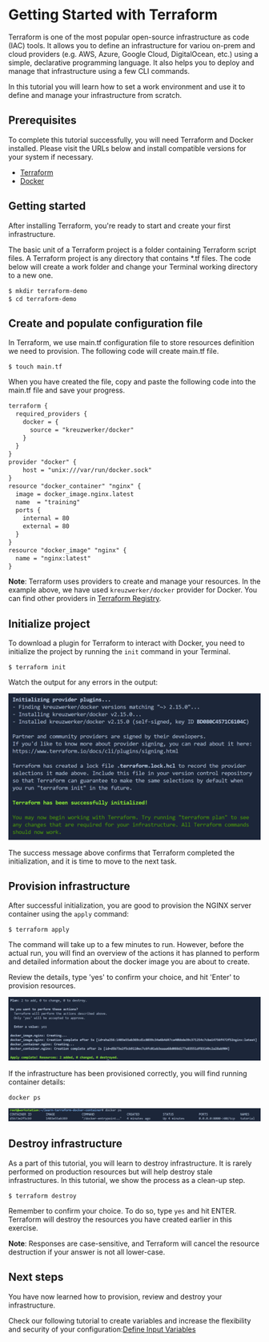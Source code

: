 # Getting Started with Terraform

Terraform is one of the most popular open-source infrastructure as code (IAC) tools. It allows you to define an infrastructure for variou on-prem and cloud providers (e.g. AWS, Azure, Google Cloud, DigitalOcean, etc.) using a simple, declarative programming language. It also helps you to deploy and manage that infrastructure using a few CLI commands.

In this tutorial you will learn how to set a work environment and use it to define and manage your infrastructure from scratch.

## Prerequisites

To complete this tutorial successfully, you will need Terraform and Docker installed. Please visit the URLs below and install compatible versions for your system if necessary.
- [Terraform](https://www.terraform.io/downloads.html) 
- [Docker](https://docs.docker.com/engine/install/)

## Getting started

After installing Terraform, you're ready to start and create your first infrastructure. 

The basic unit of a Terraform project is a folder containing Terraform script files. A Terraform project is any directory that contains *.tf files. The code below will create a work folder and change your Terminal working directory to a new one. 

```shell
$ mkdir terraform-demo
$ cd terraform-demo
```

## Create and populate configuration file

In Terraform, we use main.tf configuration file to store resources definition we need to provision. The following code will create main.tf file.

```shell
$ touch main.tf
```

When you have created the file, copy and paste the following code into the main.tf file and save your progress. 


```hcl
terraform {
  required_providers {
    docker = {
      source = "kreuzwerker/docker"
    }
  }
}
provider "docker" {
    host = "unix:///var/run/docker.sock"
}
resource "docker_container" "nginx" {
  image = docker_image.nginx.latest
  name  = "training"
  ports {
    internal = 80
    external = 80
  }
}
resource "docker_image" "nginx" {
  name = "nginx:latest"
}
```

**Note**: Terraform uses providers to create and manage your resources. In the example above, we have used `kreuzwerker/docker` provider for Docker. You can find other providers in [Terraform Registry](https://registry.terraform.io/browse/providers).

## Initialize project 

To download a plugin for Terraform to interact with Docker, you need to initialize the project by running the `init` command in your Terminal.


```shell
$ terraform init
```

Watch the output for any errors in the output:

![init-output.png](assets/init-output.png)

The success message above confirms that Terraform completed the initialization, and it is time to move to the next task.

## Provision infrastructure

After successful initialization, you are good to provision the NGINX server container using the `apply` command:

```shell
$ terraform apply
```

The command will take up to a few minutes to run. However, before the actual run, you will find an overview of the actions it has planned to perform and detailed information about the docker image you are about to create.

Review the details, type 'yes' to confirm your choice, and hit 'Enter' to provision resources. 

![apply-output.png](assets/apply-output.png)

If the infrastructure has been provisioned correctly, you will find running container details:

```shell
docker ps
```
![docker-ps.png](assets/docker-ps.png)

## Destroy infrastructure

As a part of this tutorial, you will learn to destroy infrastructure. It is rarely performed on production resources but will help destroy stale infrastructures. In this tutorial, we show the process as a clean-up step.

```shell
$ terraform destroy
```

Remember to confirm your choice. To do so, type `yes` and hit ENTER. Terraform will destroy the resources you have created earlier in this exercise.

**Note**: Responses are case-sensitive, and Terraform will cancel the resource destruction if your answer is not all lower-case. 

## Next steps

You have now learned how to provision, review and destroy your infrastructure. 

Check our following tutorial to create variables and increase the flexibility and security of your configuration:[Define Input Variables](https://developer.hashicorp.com/terraform/tutorials/azure-get-started/azure-variables)